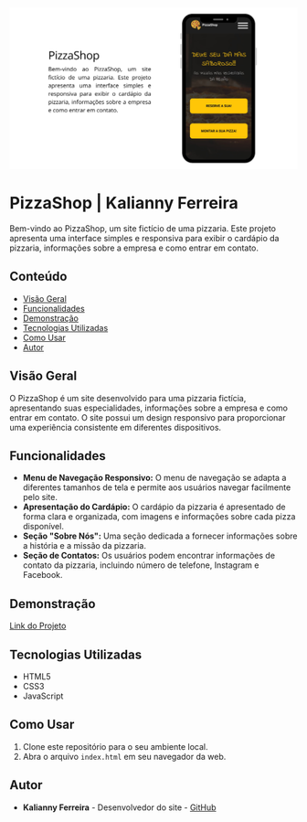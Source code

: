<img src="/img/PizzaShop.png">

# PizzaShop | Kalianny Ferreira

Bem-vindo ao PizzaShop, um site fictício de uma pizzaria. Este projeto apresenta uma interface simples e responsiva para exibir o cardápio da pizzaria, informações sobre a empresa e como entrar em contato.

## Conteúdo

- [Visão Geral](#visão-geral)
- [Funcionalidades](#funcionalidades)
- [Demonstração](#demonstração)
- [Tecnologias Utilizadas](#tecnologias-utilizadas)
- [Como Usar](#como-usar)
- [Autor](#autor)

## Visão Geral

O PizzaShop é um site desenvolvido para uma pizzaria fictícia, apresentando suas especialidades, informações sobre a empresa e como entrar em contato. O site possui um design responsivo para proporcionar uma experiência consistente em diferentes dispositivos.

## Funcionalidades

- **Menu de Navegação Responsivo:** O menu de navegação se adapta a diferentes tamanhos de tela e permite aos usuários navegar facilmente pelo site.
- **Apresentação do Cardápio:** O cardápio da pizzaria é apresentado de forma clara e organizada, com imagens e informações sobre cada pizza disponível.
- **Seção "Sobre Nós":** Uma seção dedicada a fornecer informações sobre a história e a missão da pizzaria.
- **Seção de Contatos:** Os usuários podem encontrar informações de contato da pizzaria, incluindo número de telefone, Instagram e Facebook.

## Demonstração

[Link do Projeto](https://graceful-custard-78b953.netlify.app/)

## Tecnologias Utilizadas

- HTML5
- CSS3
- JavaScript

## Como Usar

1. Clone este repositório para o seu ambiente local.
2. Abra o arquivo `index.html` em seu navegador da web.

## Autor

- **Kalianny Ferreira** - Desenvolvedor do site - [GitHub](https://github.com/Kalianny20)

